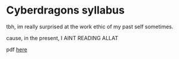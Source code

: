 # Cyberdragons syllabus

tbh, im really surprised at the work ethic of my past self sometimes. 

cause, in the present, I AINT READING ALLAT

pdf [here](https://github.com/anishgoyal1108/CyberDragons-Syllabus/blob/main/CyberDragonsSyllabus.pdf)
